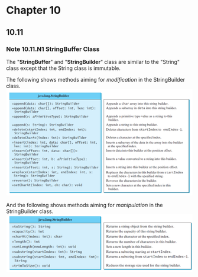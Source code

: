 # Chapter 10
## 10.11
### Note 10.11.N1 StringBuffer Class
The "**StringBuffer**" and "**StringBuilder**" class are similar to the "String" class except that the String class is immutable.  
  
The following shows methods aiming for *modification* in the StringBuilder class.  
![](https://github.com/difficulttopickaname/i_guess_this_is_it/blob/java_beginner/Intro_to_Java_Programming_10th/Pictures/jl_c10_11_stringbuilder_modifying_class.png)  
  
And the following shows methods aiming for *manipulation* in the StringBuilder class.  
![](https://github.com/difficulttopickaname/i_guess_this_is_it/blob/java_beginner/Intro_to_Java_Programming_10th/Pictures/jl_c10_11_stringbuilder_manipulating_class.png)  
